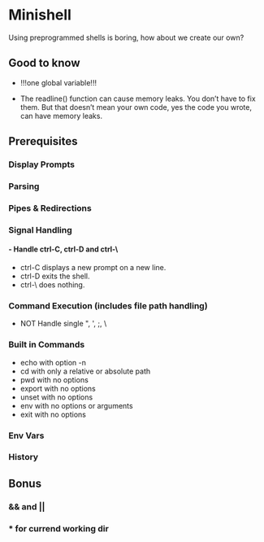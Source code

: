 # Minishell
Using preprogrammed shells is boring, how about we create our own?

## Good to know
- !!!one global variable!!!

- The readline() function can cause memory leaks. You don’t have to fix them. But
that doesn’t mean your own code, yes the code you wrote, can have memory
leaks.

## Prerequisites
### Display Prompts
### Parsing
### Pipes & Redirections
### Signal Handling
#### - Handle ctrl-C, ctrl-D and ctrl-\
  - ctrl-C displays a new prompt on a new line.
  - ctrl-D exits the shell.
  - ctrl-\ does nothing.
### Command Execution (includes file path handling)
- NOT Handle single ", ', ;, \
### Built in Commands
- echo with option -n
- cd with only a relative or absolute path
- pwd with no options
- export with no options
- unset with no options
- env with no options or arguments
- exit with no options
### Env Vars
### History

## Bonus
### && and ||
### * for currend working dir

